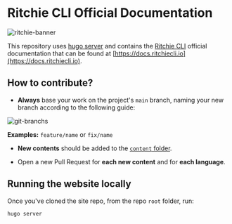 # Ritchie CLI Official Documentation

![ritchie-banner](https://user-images.githubusercontent.com/22433243/117700429-63a98280-b19c-11eb-978a-c7a941065030.png)

This repository uses [hugo server](https://gohugo.io/commands/hugo_server/) and contains the [Ritchie CLI](https://ritchiecli.io/) official documentation that can be found at [https://docs.ritchiecli.io](https://docs.ritchiecli.io).

## How to contribute?

- **Always** base your work on the project's `main` branch, naming your new branch according to the following guide:

![git-branchs](https://user-images.githubusercontent.com/22433243/117700179-0f060780-b19c-11eb-8d03-42cfbd2de798.png)

**Examples:** `feature/name` or `fix/name`

- **New contents** should be added to the [`content` folder](https://github.com/ZupIT/docs-ritchie/tree/main/content).

- Open a new Pull Request for **each new content** and for **each language**.

## Running the website locally

Once you've cloned the site repo, from the repo `root` folder, run:

```
hugo server
```
